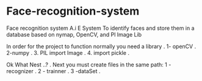 # Face-recognition-system
Face recognition system 
A.i E System
To identify faces and store them in a database based on nymap, OpenCV, and Pl Image Lib

In order for the project to function normally you need a library . 
1- openCV .
2-numpy .
3. PIL import Image .
4. import pickle .

Ok What Nest ..?  .
Next you must create files in the same path:
1 - recognizer .
2 - trainner . 
3 -dataSet .
